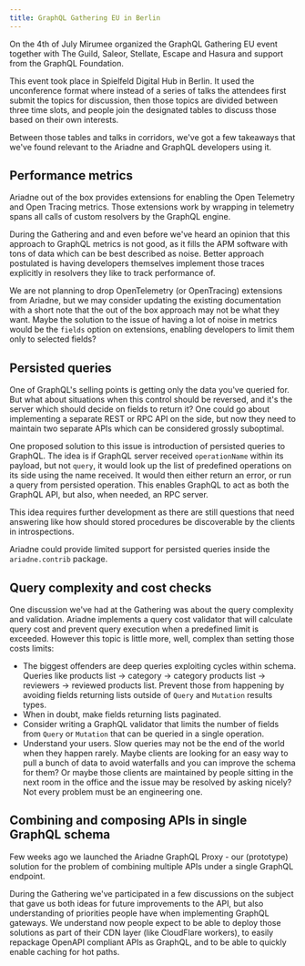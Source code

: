 ```yaml
---
title: GraphQL Gathering EU in Berlin
---
```


On the 4th of July Mirumee organized the GraphQL Gathering EU event together with The Guild, Saleor, Stellate, Escape and Hasura and support from the GraphQL Foundation.

This event took place in Spielfeld Digital Hub in Berlin. It used the unconference format where instead of a series of talks the attendees first submit the topics for discussion, then those topics are divided between three time slots, and people join the designated tables to discuss those based on their own interests.

Between those tables and talks in corridors, we've got a few takeaways that we've found relevant to the Ariadne and GraphQL developers using it.

<!--truncate-->

## Performance metrics

Ariadne out of the box provides extensions for enabling the Open Telemetry and Open Tracing metrics. Those extensions work by wrapping in telemetry spans all calls of custom resolvers by the GraphQL engine.

During the Gathering and and even before we've heard an opinion that this approach to GraphQL metrics is not good, as it fills the APM software with tons of data which can be best described as noise. Better approach postulated is having developers themselves implement those traces explicitly in resolvers they like to track performance of.

We are not planning to drop OpenTelemetry (or OpenTracing) extensions from Ariadne, but we may consider updating the existing documentation with a short note that the out of the box approach may not be what they want. Maybe the solution to the issue of having a lot of noise in metrics would be the `fields` option on extensions, enabling developers to limit them only to selected fields?


## Persisted queries

One of GraphQL's selling points is getting only the data you've queried for. But what about situations when this control should be reversed, and it's the server which should decide on fields to return it? One could go about implementing a separate REST or RPC API on the side, but now they need to maintain two separate APIs which can be considered grossly suboptimal.

One proposed solution to this issue is introduction of persisted queries to GraphQL. The idea is if GraphQL server received `operationName` within its payload, but not `query`, it would look up the list of predefined operations on its side using the name received. It would then either return an error, or run a query from persisted operation. This enables GraphQL to act as both the GraphQL API, but also, when needed, an RPC server.

This idea requires further development as there are still questions that need answering like how should stored procedures be discoverable by the clients in introspections.

Ariadne could provide limited support for persisted queries inside the `ariadne.contrib` package.


## Query complexity and cost checks

One discussion we've had at the Gathering was about the query complexity and validation. Ariadne implements a query cost validator that will calculate query cost and prevent query execution when a predefined limit is exceeded. However this topic is little more, well, complex than setting those costs limits:

- The biggest offenders are deep queries exploiting cycles within schema. Queries like products list -> category -> category products list -> reviewers -> reviewed products list. Prevent those from happening by avoiding fields returning lists outside of `Query` and `Mutation` results types.
- When in doubt, make fields returning lists paginated.
- Consider writing a GraphQL validator that limits the number of fields from `Query` or `Mutation` that can be queried in a single operation.
- Understand your users. Slow queries may not be the end of the world when they happen rarely. Maybe clients are looking for an easy way to pull a bunch of data to avoid waterfalls and you can improve the schema for them? Or maybe those clients are maintained by people sitting in the next room in the office and the issue may be resolved by asking nicely? Not every problem must be an engineering one.


## Combining and composing APIs in single GraphQL schema

Few weeks ago we launched the Ariadne GraphQL Proxy - our (prototype) solution for the problem of combining multiple APIs under a single GraphQL endpoint.

During the Gathering we've participated in a few discussions on the subject that gave us both ideas for future improvements to the API, but also understanding of priorities people have when implementing GraphQL gateways. We understand now people expect to be able to deploy those solutions as part of their CDN layer (like CloudFlare workers), to easily repackage OpenAPI compliant APIs as GraphQL, and to be able to quickly enable caching for hot paths.
